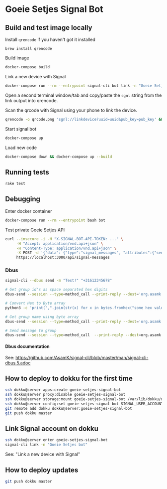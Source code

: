# Goeie Setjes Signal Bot

## Build and test image locally

Install `qrencode` if you haven't got it installed

`brew install qrencode`

Build image

```bash
docker-compose build
```

Link a new device with Signal

```bash
docker-compose run --rm --entrypoint signal-cli bot link -n "Goeie Setjes bot development"
```

Open a second terminal window/tab and copy/paste the `sgnl` string from the link output into qrencode.

Scan the qrcode with Signal using your phone to link the device.

```bash
qrencode -o qrcode.png 'sgnl://linkdevice?uuid=uuid&pub_key=pub_key' && open qrcode.png
```

Start signal bot

```bash
docker-compose up
```

Load new code

```bash
docker-compose down && docker-compose up --build
```

## Running tests

```bash
rake test
```

## Debugging

Enter docker container

```bash
docker-compose run --rm --entrypoint bash bot
```

Test private Goeie Setjes API

```bash
curl --insecure -i -H "X-SIGNAL-BOT-API-TOKEN: ..." \
     -H "Accept: application/vnd.api+json" \
     -H "Content-Type: application/vnd.api+json" \
     -X POST -d '{"data": {"type":"signal_messages", "attributes":{"sender":"+316654321", "message":"Test message!"}}}' \
     https://localhost:3000/api/signal-messages
```

### Dbus

```bash
signal-cli --dbus send -m "Test!" "+31612345678"

# Get group id's as space separated hex digits
dbus-send --session --type=method_call --print-reply --dest='org.asamk.Signal' /org/asamk/Signal org.asamk.Signal.getGroupIds

# Convert Hex to Byte array
python3 -c 'print(",".join(str(x) for x in bytes.fromhex("some hex value")))'

# Get group name using byte array
dbus-send --session --type=method_call --print-reply --dest='org.asamk.Signal' /org/asamk/Signal org.asamk.Signal.getGroupName array:byte:some,byte,array

# Send message to group
dbus-send --session --type=method_call  --print-reply --dest=org.asamk.Signal /org/asamk/Signal org.asamk.Signal.sendGroupMessage  string:'Hallo?'  string:array:''  array:byte:some,byte,array
```

#### Dbus documentation

See: https://github.com/AsamK/signal-cli/blob/master/man/signal-cli-dbus.5.adoc

## How to deploy to dokku for the first time

```bash
ssh dokku@server apps:create goeie-setjes-signal-bot
ssh dokku@server proxy:disable goeie-setjes-signal-bot
ssh dokku@server storage:mount goeie-setjes-signal-bot /var/lib/dokku/data/storage/goeie-setjes-signal-bot:/root/.local/share/signal-cli/data/
ssh dokku@server config:set goeie-setjes-signal-bot SIGNAL_USER_ACCOUNT=... SIGNAL_GROUP_ID=... GOEIE_SETJES_SIGNAL_BOT_API_TOKEN=...
git remote add dokku dokku@server:goeie-setjes-signal-bot
git push dokku master
```

## Link Signal account on dokku

```bash
ssh dokku@server enter goeie-setjes-signal-bot
signal-cli link -n "Goeie Setjes bot"
```

See: "Link a new device with Signal"

## How to deploy updates

```bash
git push dokku master
```
